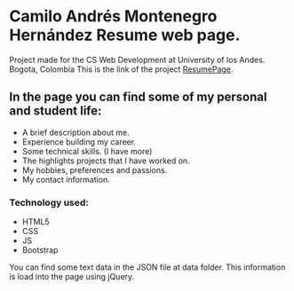 # Camilo Andrés Montenegro Hernández Resume web page.

Project made for the CS Web Development at University of los Andes. Bogota, Colombia 
This is the link of the project [ResumePage](https://ca-montenegro.github.io/).

## In the page you can find some of my personal and student life: 
* A brief description about me.
* Experience building my career.
* Some technical skills. (I have more)
* The highlights projects that I have worked on.
* My hobbies, preferences and passions.
* My contact information.

### Technology used:
* HTML5
* CSS
* JS
* Bootstrap

You can find some text data in the JSON file at data folder. This information is load into the page using jQuery. 

